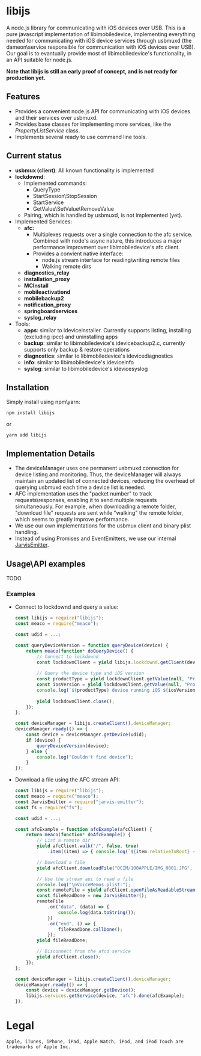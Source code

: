 # libijs 
A node.js library for communicating with iOS devices over USB.
This is a pure javascript implementation of libimobiledevice, implementing everything needed for communicating with iOS device services through usbmuxd (the dameon\service responsible for communication with iOS devices over USB).
Our goal is to evantually provide most of libimobiledevice's functionality, in an API suitable for node.js.

**Note that libijs is still an early proof of concept, and is not ready for production yet.**

## Features
* Provides a convenient node.js API for communicating with iOS devices and their services over usbmuxd.
* Provides base classes for implementing more services, like the *PropertyListService* class.
* Implements several ready to use command line tools.

## Current status
* **usbmux (client)**: All known functionality is implemented
* **lockdownd**:
	* Implemented commands:
		* QueryType
		* StartSession\StopSession
		* StartService
		* GetValue\SetValue\RemoveValue
	* Pairing, which is handled by usbmuxd, is not implemented (yet).
* Implemented Services:
	* **afc:**
		* Multiplexes requests over a single connection to the afc service. Combined with node's async nature, this introduces a major performance improvment over libimobiledevice's afc client.
		* Provides a convient native interface:
			* node.js stream interface for reading\writing remote files
			* Walking remote dirs
	* **diagnostics_relay**
	* **installation_proxy**
	* **MCInstall**
	* **mobileactivationd**
	* **mobilebackup2**
	* **notification_proxy**
	* **springboardservices**
	* **syslog_relay**
* Tools:
	*  **apps**: similar to ideviceinstaller. Currently supports listing, installing (excluding ipcc) and uninstalling apps
	*  **backup**: similar to libimobiledevice's idevicebackup2.c, currently supports only backup & restore operations
	*  **diagnostics**: similar to libimobiledevice's idevicediagnostics
	*  **info**: similar to libimobiledevice's ideviceinfo
	*  **syslog**: similar to libimobiledevice's idevicesyslog

## Installation
Simply install using npm\yarn:
```
npm install libijs
```
or
```
yarn add libijs
```

## Implementation Details
* The deviceManager uses one permanent usbmuxd connection for device listing and monitoring. Thus, the deviceManager will always maintain an updated list of connected devices, reducing the overhead of querying usbmuxd each time a device list is needed.
* AFC implementation uses the "packet number" to track requests\responses, enabling it to send multiple requests simultaneously. For example, when downloading a remote folder, "download file" requests are sent while "walking" the remote folder, which seems to greatly improve performance.
* We use our own implementations for the usbmux client and binary plist handling.
* Instead of using Promises and EventEmitters, we use our internal [JarvisEmitter](https://github.com/mceSystems/jarvis-emitter).

## Usage\API examples
TODO

### Examples
* Connect to lockdownd and query a value:
	```javascript
	const libijs = require("libijs");
	const meaco = require("meaco");
	
	const udid = ...;
	
	const queryDeviceVersion = function queryDevice(device) {
		return meaco(function* doQueryDevice() {
			// Connect to lockdownd
			const lockdownClient = yield libijs.lockdownd.getClient(device);
			
			// Query the device type and iOS version
			const productType = yield lockdownClient.getValue(null, "ProductType");
			const iosVersion = yield lockdownClient.getValue(null, "ProductVersion");
			console.log(`${productType} device running iOS ${iosVersion}`);
			
			yield lockdownClient.close();
		});
	};
	
	const deviceManager = libijs.createClient().deviceManager;
	deviceManager.ready(() => {
		const device = deviceManager.getDevice(udid);
		if (device) {
			queryDeviceVersion(device);
		} else {
			console.log("Couldn't find device");
		}
	});
	```

* Download a file using the AFC stream API:
	```javascript
	const libijs = require("libijs");
	const meaco = require("meaco");
	const JarvisEmitter = require("jarvis-emitter");
	const fs = require("fs");

	const udid = ...;

	const afcExample = function afcExample(afcClient) {
		return meaco(function* doAfcExample() {
			// List a remote dir
			yield afcClient.walk("/", false, true)
				.item((item) => { console.log(`${item.relativeToRoot} - ${item.stats.st_size} bytes`); });

			// Download a file
			yield afcClient.downloadFile("DCIM/100APPLE/IMG_0001.JPG", "./IMG_0001.JPG");

			// Use the stream api to read a file
			console.log("\nVoiceMemos.plist:");
			const remoteFile = yield afcClient.openFileAsReadableStream("iTunes_Control/iTunes/VoiceMemos.plist");
			const fileReadDone = new JarvisEmitter();
			remoteFile
				.on("data", (data) => {
					console.log(data.toString());
				})
				.on("end", () => {
					fileReadDone.callDone();
				});
			yield fileReadDone;

			// Disconnect from the afcd service
			yield afcClient.close();
		});
	};

	const deviceManager = libijs.createClient().deviceManager;
	deviceManager.ready(() => {
		const device = deviceManager.getDevice();
		libijs.services.getService(device, "afc").done(afcExample);
	});
	```

# Legal
```
Apple, iTunes, iPhone, iPad, Apple Watch, iPod, and iPod Touch are trademarks of Apple Inc.
```